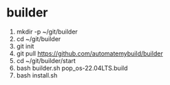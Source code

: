 # builder
1. mkdir -p ~/git/builder
2. cd ~/git/builder
3. git init
4. git pull https://github.com/automatemybuild/builder
5. cd ~/git/builder/start
6. bash builder.sh pop_os-22.04LTS.build
7. bash install.sh
